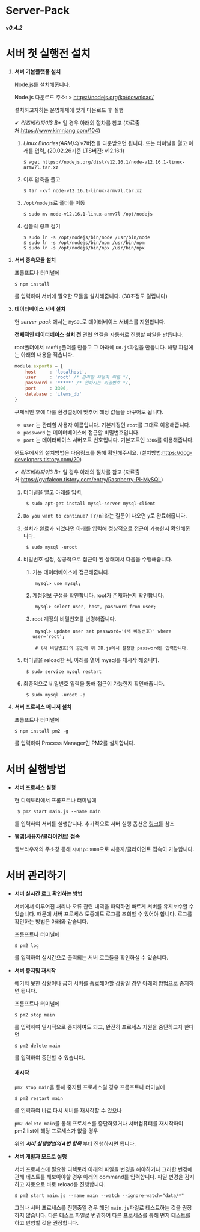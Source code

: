 # Server-Pack
##### v0.4.2


# 서버 첫 실행전 설치

1. **서버 기본플랫폼 설치**

    Node.js를 설치해줍니다.
    
    Node.js 다운로드 주소: > https://nodejs.org/ko/download/
    
    설치하고자하는 운영체제에 맞게 다운로드 후 실행

    ✔ *라즈베리파이3 B+* 일 경우 아래의 절차를 참고 (자료출처:https://www.kimnjang.com/104)
    
    1. *Linux Binaries(ARM)의 v7*버전을 다운받으면 됩니다. 또는 터미널을 열고 아래를 입력, (20.02.26기준 LTS버전: v12.16.1)

           $ wget https://nodejs.org/dist/v12.16.1/node-v12.16.1-linux-armv7l.tar.xz

    2. 이후 압축을 풀고

           $ tar -xvf node-v12.16.1-linux-armv7l.tar.xz

    3. `/opt/nodejs`로 폴더를 이동

           $ sudo mv node-v12.16.1-linux-armv7l /opt/nodejs

    4. 심볼릭 링크 걸기

           $ sudo ln -s /opt/nodejs/bin/node /usr/bin/node
           $ sudo ln -s /opt/nodejs/bin/npm /usr/bin/npm
           $ sudo ln -s /opt/nodejs/bin/npx /usr/bin/npx

2. **서버 종속모듈 설치**

    프롬프트나 터미널에

       $ npm install

    를 입력하여 서버에 필요한 모듈을 설치해줍니다. (30초정도 걸립니다)

3. **데이터베이스 서버 설치**

    현 _server-pack_ 에서는 `MySQL`로 데이터베이스 서비스를 지원합니다.

    **전체적인 데이터베이스 설치 전**
    관련 연결을 자동화로 진행할 파일을 만듭니다.

    root폴더에서 `config`폴더를 만들고 그 아래에 `DB.js`파일을 만듭니다.
    해당 파일에는 아래의 내용을 적습니다.

    ```js
    module.exports = {
        host     : 'localhost',
        user     : 'root' /* 관리할 사용자 이름 */,
        password : '*****' /* 원하시는 비밀번호 */,
        port     : 3306,
        database : 'items_db'
    }
    ```

    구체적인 후에 다룰 환경설정에 맞추어 해당 값들을 바꾸어도 됩니다.

    - `user` 는 관리할 사용자 이름입니다. 기본계정인 `root`를 그대로 이용해줍니다.
    - `password` 는 데이터베이스에 접근할 비밀번호입니다.
    - `port` 는 데이터베이스 서버포트 번호입니다. 기본포트인 `3306`를 이용해줍니다.


    윈도우에서의 설치방법은 다음링크를 통해 확인해주세요.
    (설치방법:https://dog-developers.tistory.com/20)

    ✔ *라즈베리파이3 B+* 일 경우 아래의 절차를 참고 (자료출처:https://gyrfalcon.tistory.com/entry/Raspberry-PI-MySQL)
    
    1. 터미널을 열고 아래를 입력,

            $ sudo apt-get install mysql-server mysql-client

    2. `Do you want to continue? [Y/n]`라는 질문이 나오면 `y`로 완료해줍니다.

    3. 설치가 완료가 되었다면 아래를 입력해 정상적으로 접근이 가능한지 확인해줍니다.

            $ sudo mysql -uroot

    4. 비밀번호 설정, 성공적으로 접근이 된 상태에서 다음을 수행해줍니다.

        1. 기본 데이터베이스에 접근해줍니다.

                mysql> use mysql;

        2. 계정정보 구성을 확인합니다. root가 존재하는지 확인합니다.

                mysql> select user, host, password from user;

        3. root 계정의 비밀번호를 변경해줍니다.

                mysql> update user set password='(새 비밀번호)' where user='root';
                
                # (새 비밀번호)의 공간에 위 DB.js에서 설정한 password를 입력합니다.
    
    5. 터미널을 reload한 뒤, 아래를 열어 mysql를 재시작 해줍니다.

            $ sudo service mysql restart
    
    6. 최종적으로 비밀번호 입력을 통해 접근이 가능한지 확인해줍니다.

            $ sudo mysql -uroot -p


4. **서버 프로세스 매니저 설치**

    프롬프트나 터미널에

       $ npm install pm2 -g

    를 입력하여 Process Manager인 PM2를 설치합니다.


# 서버 실행방법

- **서버 프로세스 실행**

    현 디렉토리에서 프롬프트나 터미널에

       $ pm2 start main.js --name main

    를 입력하여 서버를 실행합니다.
    추가적으로 서버 실행 옵션은 [링크](./doc/pm2-command-manual.md)를 참조

- **웹앱(사용자/클라이언트) 접속**

    웹브라우저의 주소창 통해 `서버ip:3000`으로 사용자/클라이언트 접속이 가능합니다.


# 서버 관리하기

- **서버 실시간 로그 확인하는 방법**

    서버에서 이루어진 처리나 오류 관련 내역을 파악하면 빠르게 서버를 유지보수할 수 있습니다. 때문에 서버 프로세스 도중에도 로그를 조회할 수 있어야 합니다.
    로그를 확인하는 방법은 아래와 같습니다.

    프롬프트나 터미널에

      $ pm2 log

    를 입력하여 실시간으로 출력되는 서버 로그들을 확인하실 수 있습니다.


- **서버 중지및 재시작**

    예기치 못한 상황이나 급히 서버를 종료해야할 상황일 경우 아래의 방법으로 중지하면 됩니다.

    프롬프트나 터미널에

      $ pm2 stop main

    를 입력하여 일시적으로 중지하여도 되고, 완전히 프로세스 지원을 중단하고자 한다면

      $ pm2 delete main

    를 입력하여 중단할 수 있습니다.

    #### 재시작

    `pm2 stop main`을 통해 중지된 프로세스일 경우 프롬프트나 터미널에

      $ pm2 restart main

    를 입력하여 바로 다시 서버를 재시작할 수 있으나

    `pm2 delete main`를 통해 프로세스를 중단하였거나
    서버컴퓨터를 재시작하여 pm2 list에 해당 프로세스가 없을 경우

    위의 _**서버 실행방법의 4번 항목**_ 부터 진행하시면 됩니다.


- **서버 개발자 모드로 실행**

    서버 프로세스에 필요한 디렉토리 아래의 파일을 변경을 해야하거나 그러한 변경에 관해 테스트를 해보아야할 경우 아래의 command를 입력합니다. 파일 변경을 감지하고 자동으로 바로 reload를 진행합니다.

      $ pm2 start main.js --name main --watch --ignore-watch="data/*"
    
    그러나 서버 프로세스를 진행중일 경우 해당 `main.js`파일로 테스트하는 것을 권장하지 않습니다. 다른 테스트 파일로 변경하여 다른 프로세스를 통해 먼저 테스트를 하고 반영할 것을 권장합니다.